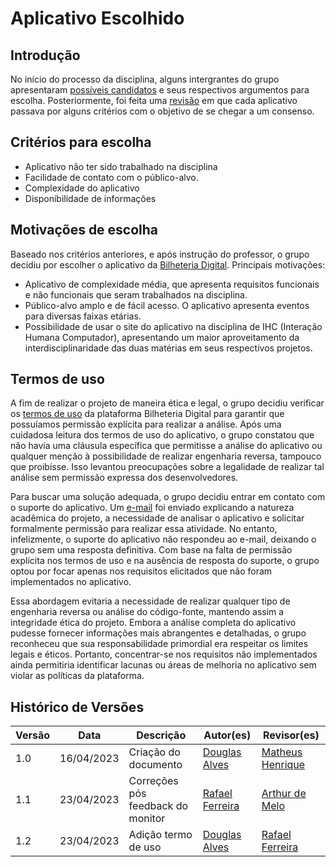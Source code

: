 # Aplicativo Escolhido

## Introdução
No início do processo da disciplina, alguns intergrantes do grupo apresentaram [possíveis candidatos](https://github.com/Requisitos-de-Software/2023.1-BilheteriaDigital/issues/1) e seus respectivos argumentos para escolha. Posteriormente, foi feita uma [revisão](https://github.com/Requisitos-de-Software/2023.1-BilheteriaDigital/issues/3) em que cada aplicativo passava por alguns critérios com o objetivo de se chegar a um consenso. 

## Critérios para escolha
* Aplicativo não ter sido trabalhado na disciplina
* Facilidade de contato com o público-alvo.
* Complexidade do aplicativo
* Disponibilidade de informações

## Motivações de escolha
Baseado nos critérios anteriores, e após instrução do professor, o grupo decidiu por escolher o aplicativo da [Bilheteria Digital](https://play.google.com/store/apps/details?id=com.bilheteriadigital.mobile&hl=pt_BR&gl=US). Principais motivações:

* Aplicativo de complexidade média, que apresenta requisitos funcionais e não funcionais que seram trabalhados na disciplina.
* Público-alvo amplo e de fácil acesso. O aplicativo apresenta eventos para diversas faixas etárias.
* Possibilidade de usar o site do aplicativo na disciplina de IHC (Interação Humana Computador), apresentando um maior aproveitamento da interdisciplinaridade das duas matérias em seus respectivos projetos.

## Termos de uso

A fim de realizar o projeto de maneira ética e legal, o grupo decidiu verificar os [termos de uso](https://bilheteriadigital.zendesk.com/hc/pt-br/articles/4406996314516-Confira-aqui-os-Termos-de-Uso-da-Bilheteria-Digital) da plataforma Bilheteria Digital para garantir que possuíamos permissão explícita para realizar a análise. Após uma cuidadosa leitura dos termos de uso do aplicativo, o grupo constatou que não havia uma cláusula específica que permitisse a análise do aplicativo ou qualquer menção à possibilidade de realizar engenharia reversa, tampouco que proibísse. Isso levantou preocupações sobre a legalidade de realizar tal análise sem permissão expressa dos desenvolvedores.

Para buscar uma solução adequada, o grupo decidiu entrar em contato com o suporte do aplicativo. Um [e-mail](../assets/email-termo-de-uso.pdf) foi enviado explicando a natureza acadêmica do projeto, a necessidade de analisar o aplicativo e solicitar formalmente permissão para realizar essa atividade. No entanto, infelizmente, o suporte do aplicativo não respondeu ao e-mail, deixando o grupo sem uma resposta definitiva. Com base na falta de permissão explícita nos termos de uso e na ausência de resposta do suporte, o grupo optou por focar apenas nos requisitos elicitados que não foram implementados no aplicativo. 

Essa abordagem evitaria a necessidade de realizar qualquer tipo de engenharia reversa ou análise do código-fonte, mantendo assim a integridade ética do projeto. Embora a análise completa do aplicativo pudesse fornecer informações mais abrangentes e detalhadas, o grupo reconheceu que sua responsabilidade primordial era respeitar os limites legais e éticos. Portanto, concentrar-se nos requisitos não implementados ainda permitiria identificar lacunas ou áreas de melhoria no aplicativo sem violar as políticas da plataforma.

## Histórico de Versões

Versão  |   Data   | Descrição | Autor(es) | Revisor(es)
--------- | ------ | ------ | ---------- | ----------
1.0 | 16/04/2023 | Criação do documento | [Douglas Alves](https://github.com/dougalvs) | [Matheus Henrique](https://github.com/mathonaut)
1.1 | 23/04/2023 | Correções pós feedback do monitor| [Rafael Ferreira](https://github.com/RafaelCLG0) | [Arthur de Melo](https://github.com/arthurmlv)
1.2 | 23/04/2023 | Adição termo de uso | [Douglas Alves](https://github.com/dougAlvs) | [Rafael Ferreira](https://github.com/RafaelCLG0)
